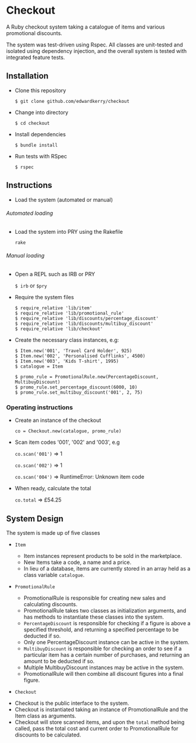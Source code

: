 # Checkout

A Ruby checkout system taking a catalogue of items and various promotional discounts.

The system was test-driven using Rspec. All classes are unit-tested and isolated using dependency injection, and the overall system is tested with integrated feature tests.

## Installation

- Clone this repository

  `$ git clone github.com/edwardkerry/checkout`

- Change into directory

  `$ cd checkout`

- Install dependencies

  `$ bundle install`

- Run tests with RSpec

  `$ rspec`

## Instructions

- Load the system (automated or manual)

###### Automated loading
- Load the system into PRY using the Rakefile

  `rake`

###### Manual loading

- Open a REPL such as IRB or PRY

  `$ irb` or `$pry`

- Require the system files

  ```
  $ require_relative 'lib/item'
  $ require_relative 'lib/promotional_rule'
  $ require_relative 'lib/discounts/percentage_discount'
  $ require_relative 'lib/discounts/multibuy_discount'
  $ require_relative 'lib/checkout'
  ```
- Create the necessary class instances, e.g:
  ```
  $ Item.new('001', 'Travel Card Holder', 925)
  $ Item.new('002', 'Personalised Cufflinks', 4500)
  $ Item.new('003', 'Kids T-shirt', 1995)
  $ catalogue = Item

  $ promo_rule = PromotionalRule.new(PercentageDiscount, MultibuyDiscount)
  $ promo_rule.set_percentage_discount(6000, 10)
  $ promo_rule.set_multibuy_discount('001', 2, 75)
  ```

### Operating instructions

- Create an instance of the checkout

  `co = Checkout.new(catalogue, promo_rule)`

- Scan item codes '001', '002' and '003', e.g

    `co.scan('001')` => 1

    `co.scan('002')` => 1

    `co.scan('004')` => RuntimeError: Unknown item code

- When ready, calculate the total

  `co.total` => £54.25

## System Design

The system is made up of five classes
* `Item`
  - Item instances represent products to be sold in the marketplace.
  - New Items take a code, a name and a price.
  - In lieu of a database, items are currently stored in an array held as a class variable `catalogue`.


* `PromotionalRule`
  - PromotionalRule is responsible for creating new sales and calculating discounts.
  - PromotionalRule takes two classes as initialization arguments, and has methods to instantiate these classes into the system.
  - `PercentageDiscount` is responsible for checking if a figure is above a specified threshold, and returning a specified percentage to be deducted if so.
  - Only one PercentageDiscount instance can be active in the system.
  - `MultibuyDiscount` is responsible for checking an order to see if a particular item has a certain number of purchases, and returning an amount to be deducted if so.
  - Multiple MultibuyDiscount instances may be active in the system.
  - PromotionalRule will then combine all discount figures into a final figure.


* `Checkout`
 - Checkout is the public interface to the system.
 - Checkout is instantiated taking an instance of PromotionalRule and the Item class as arguments.
 - Checkout will store scanned items, and upon the `total` method being called, pass the total cost and current order to PromotionalRule for discounts to be calculated.        
